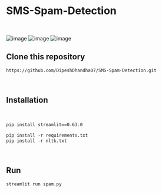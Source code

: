 # SMS-Spam-Detection
<br>

![image](https://github.com/DipeshDhandha07/SMS-Spam-Detection/assets/55910147/a6e6ab09-953f-45fa-8962-fe49a6af3dc8)
![image](https://github.com/DipeshDhandha07/SMS-Spam-Detection/assets/55910147/1235b96a-b142-42a8-955f-71463043bd48)
![image](https://github.com/DipeshDhandha07/SMS-Spam-Detection/assets/55910147/1a797b9e-9285-4517-8121-bc0e023e606c)

## Clone this repository
```html
https://github.com/DipeshDhandha07/SMS-Spam-Detection.git
```
<br>

## Installation
<br>

```html
pip install streamlit==0.63.0
```
```html
pip install -r requirements.txt
pip install -r nltk.txt
```
<br>

## Run

```html
streamlit run spam.py
```
<br>


